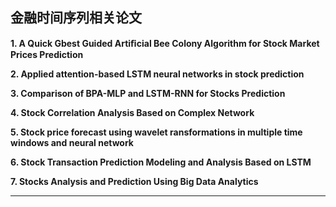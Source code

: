 ## 金融时间序列相关论文

**1. A Quick Gbest Guided Artiﬁcial Bee Colony Algorithm for Stock Market Prices Prediction**

**2. Applied attention-based LSTM neural networks in stock prediction**

**3. Comparison of BPA-MLP and LSTM-RNN for Stocks Prediction**

**4. Stock Correlation Analysis Based on Complex Network**

**5. Stock price forecast using wavelet ransformations in multiple time windows and neural network**

**6. Stock Transaction Prediction Modeling and Analysis Based on LSTM**

**7. Stocks Analysis and Prediction Using Big Data Analytics**

****

